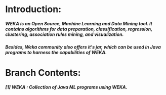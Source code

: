# **Introduction:**
##### WEKA is an Open Source, Machine Learning and Data Mining tool. It contains algorithms for data preparation, classification, regression, clustering, association rules mining, and visualization.
##### Besides, Weka community also offers it's jar, which can be used in Java programs to harness the capabilities of WEKA.

# **Branch Contents:**

##### [1] WEKA : Collection of Java ML programs using WEKA. 
